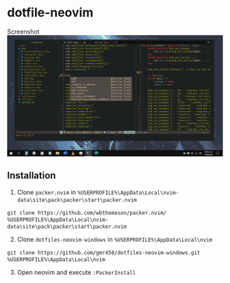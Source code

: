 # dotfile-neovim

Screenshot
![screenshot](screenshot.png)

## Installation

1. Clone `packer.nvim` in `%USERPROFILE%\AppData\Local\nvim-data\site\pack\packer\start\packer.nvim`
```shell
git clone https://github.com/wbthomason/packer.nvim/ %USERPROFILE%\AppData\Local\nvim-data\site\pack\packer\start\packer.nvim
```

2. Clone `dotfiles-neovim-windows` in `%USERPROFILE%\AppData\Local\nvim`
```shell
git clone https://github.com/gmr458/dotfiles-neovim-windows.git %USERPROFILE%\AppData\Local\nvim
```

3. Open neovim and execute `:PackerInstall`
